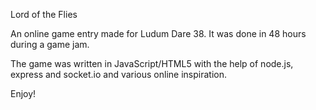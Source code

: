 Lord of the Flies

An online game entry made for Ludum Dare 38. It was done in 48 hours during a game jam.

The game was written in JavaScript/HTML5 with the help of node.js, express and socket.io and various online inspiration.

Enjoy!